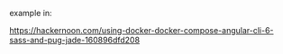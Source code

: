example in:

https://hackernoon.com/using-docker-docker-compose-angular-cli-6-sass-and-pug-jade-160896dfd208
